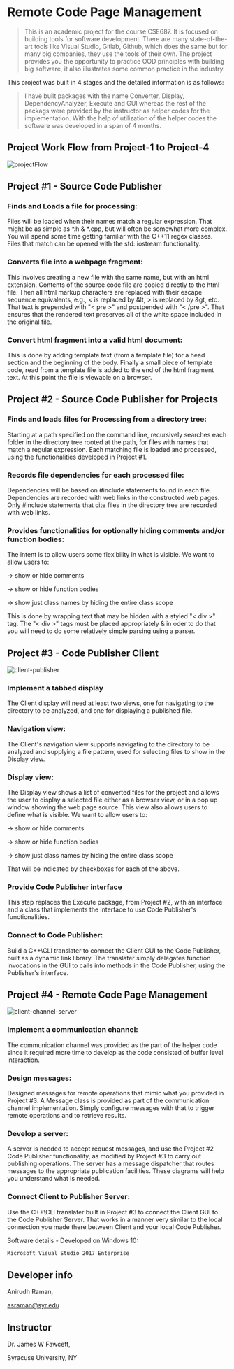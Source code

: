 # Remote Code Page Management
> This is an academic project for the course CSE687. It is focused on building tools for software development. There are many state-of-the-art tools like Visual Studio, Gitlab, Github, which does the same but for many big companies, they use the tools of their own. The project provides you the opportunity to practice OOD principles with building big software, it also illustrates some common practice in the industry.

This project was built in 4 stages and the detailed information is as follows:
>I have built packages with the name Converter, Display, DependencyAnalyzer, Execute and GUI whereas the rest of the packags were provided by the instructor as helper codes for the implementation. With the help of utilization of the helper codes the software was developed in a span of 4 months. 


## Project Work Flow from Project-1 to Project-4 

![projectFlow](https://user-images.githubusercontent.com/49284567/63611648-5b657a00-c5aa-11e9-91c4-4985cc3bf3d5.jpg)

## Project #1 - Source Code Publisher 

### Finds and Loads a file for processing:
Files will be loaded when their names match a regular expression. That might be as simple as *.h & *.cpp, but will often be somewhat more complex. You will spend some time getting familiar with the C++11 regex classes. Files that match can be opened with the std::iostream functionality.
### Converts file into a webpage fragment:
This involves creating a new file with the same name, but with an html extension. Contents of the source code file are copied directly to the html file.
Then all html markup characters are replaced with their escape sequence equivalents, e.g., < is replaced by &lt, > is replaced by &gt, etc.
That text is prepended with "< pre >" and postpended with "< /pre >". That ensures that the rendered text preserves all of the white space included in the original file.
### Convert html fragment into a valid html document:
This is done by adding template text (from a template file) for a head section and the beginning of the body. Finally a small piece of template code, read from a template file is added to the end of the html fragment text.
At this point the file is viewable on a browser.

## Project #2 - Source Code Publisher for Projects

### Finds and loads files for Processing from a directory tree:
Starting at a path specified on the command line, recursively searches each folder in the directory tree rooted at the path, for files with names that match a regular expression. Each matching file is loaded and processed, using the functionalities developed in Project #1.
### Records file dependencies for each processed file: 
Dependencies will be based on #include statements found in each file. Dependencies are recorded with web links in the constructed web pages. Only #include statements that cite files in the directory tree are recorded with web links.
### Provides functionalities for optionally hiding comments and/or function bodies:
The intent is to allow users some flexibility in what is visible. We want to allow users to:

-> show or hide comments

-> show or hide function bodies

-> show just class names by hiding the entire class scope

This is done by wrapping text that may be hidden with a styled "< div >" tag. The "< div >" tags must be placed appropriately & in oder to do that you will need to do some relatively simple parsing using a parser.


## Project #3 - Code Publisher Client
![client-publisher](https://user-images.githubusercontent.com/49284567/63611763-9d8ebb80-c5aa-11e9-88a9-262d831295f4.jpg)

### Implement a tabbed display
The Client display will need at least two views, one for navigating to the directory to be analyzed, and one for displaying a published file.
### Navigation view:
The Client's navigation view supports navigating to the directory to be analyzed and supplying a file pattern, used for selecting files to show in the Display view.
### Display view:
The Display view shows a list of converted files for the project and allows the user to display a selected file either as a browser view, or in a pop up window showing the web page source.
This view also allows users to define what is visible. We want to allow users to:

-> show or hide comments

-> show or hide function bodies

-> show just class names by hiding the entire class scope

That will be indicated by checkboxes for each of the above.
### Provide Code Publisher interface
This step replaces the Execute package, from Project #2, with an interface and a class that implements the interface to use Code Publisher's functionalities.
### Connect to Code Publisher:
Build a C++\CLI translater to connect the Client GUI to the Code Publisher, built as a dynamic link library. The translater simply delegates function invocations in the GUI to calls into methods in the Code Publisher, using the Publisher's interface.


## Project #4 - Remote Code Page Management

![client-channel-server](https://user-images.githubusercontent.com/49284567/63611939-024a1600-c5ab-11e9-8cc4-491b76ba1d41.jpg)
### Implement a communication channel:
The communication channel was provided as the part of the helper code since it required more time to develop as the code consisted of buffer level interaction. 
### Design messages:
Designed messages for remote operations that mimic what you provided in Project #3. A Message class is provided as part of the communication channel implementation. Simply configure messages with that to trigger remote operations and to retrieve results.
### Develop a server:
A server is needed to accept request messages, and use the Project #2 Code Publisher functionality, as modified by Project #3 to carry out publishing operations.
The server has a message dispatcher that routes messages to the appropriate publication facilities. These diagrams will help you understand what is needed.
### Connect Client to Publisher Server:
Use the C++\CLI translater built in Project #3 to connect the Client GUI to the Code Publisher Server. That works in a manner very similar to the local connection you made there between Client and your local Code Publisher.

Software details - Developed on Windows 10:

```sh
Microsoft Visual Studio 2017 Enterprise
```

## Developer info

Anirudh Raman, 

asraman@syr.edu

## Instructor
Dr. James W Fawcett, 

Syracuse University, NY
